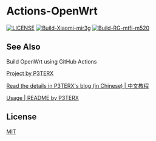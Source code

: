 # Actions-OpenWrt

[![LICENSE](https://img.shields.io/github/license/mashape/apistatus.svg?style=flat-square&label=LICENSE)](https://github.com/cndongle/auto_build_openwrt/blob/main/LICENSE)
[![Build-Xiaomi-mir3g](https://github.com/cndongle/auto_build_openwrt/workflows/Build-Xiaomi-mir3g/badge.svg?branch=main)](https://github.com/cndongle/auto_build_openwrt/actions?query=workflow%3ABuild-Xiaomi-mir3g) 
[![Build-RG-mtfi-m520](https://github.com/cndongle/auto_build_openwrt/workflows/Build-RG-mtfi-m520/badge.svg?branch=main)](https://github.com/cndongle/auto_build_openwrt/actions?query=workflow%3ABuild-RG-mtfi-m520)

## See Also
Build OpenWrt using GitHub Actions

[Project by P3TERX](https://github.com/P3TERX/Actions-OpenWrt)

[Read the details in P3TERX's blog (in Chinese) | 中文教程](https://p3terx.com/archives/build-openwrt-with-github-actions.html)

[Usage | README by P3TERX](https://github.com/cndongle/auto_build_openwrt/blob/main/0_usage/README.md)

## License
[MIT](https://github.com/cndongle/auto_build_openwrt/blob/main/LICENSE) 
